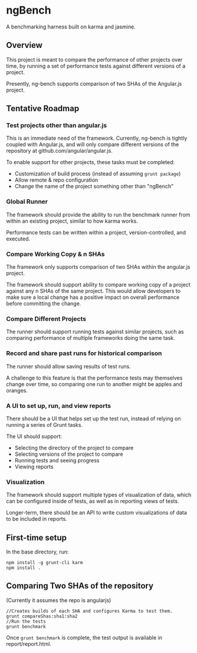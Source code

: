# ngBench

A benchmarking harness built on karma and jasmine.


## Overview

This project is meant to compare the performance of
other projects over time, by running a set of
performance tests against different versions of
a project.

Presently, ng-bench supports comparison of two
SHAs of the Angular.js project.

## Tentative Roadmap

### Test projects other than angular.js

This is an immediate need of the framework.
Currently, ng-bench is tightly coupled with Angular.js,
and will only compare different versions of the repository
at github.com/angular/angular.js.

To enable support for other projects, these tasks
must be completed:

 * Customization of build process (instead of assuming `grunt package`)
 * Allow remote & repo configuration
 * Change the name of the project something other than "ngBench"
### Global Runner

The framework should provide the ability to run
the benchmark runner from within
an existing project, similar to how karma works.

Performance tests can be written within a project,
version-controlled, and executed.

### Compare Working Copy & n SHAs

The framework only supports comparison of
two SHAs within the angular.js project.

The framework should support ability to
compare working copy of a project against any n SHAs
of the same project. This would allow developers to
make sure a local change has a positive impact on
overall performance before committing the change.

### Compare Different Projects

The runner should support running tests against similar
projects, such as comparing performance of multiple
frameworks doing the same task.

### Record and share past runs for historical comparison

The runner should allow saving results of test runs.

A challenge to this feature is that the performance
tests may themselves change over time, so comparing
one run to another might be apples and oranges.

### A UI to set up, run, and view reports

There should be a UI that helps set up the test run,
instead of relying on running a series of Grunt tasks.

The UI should support:

 * Selecting the directory of the project to compare
 * Selecting versions of the project to compare
 * Running tests and seeing progress
 * Viewing reports

### Visualization

The framework should support multiple types of visualization
of data, which can be configured inside of tests, as well
as in reporting views of tests.

Longer-term, there should be an API to write custom
visualizations of data to be included in reports.

First-time setup
-------

In the base directory, run:
```
npm install -g grunt-cli karm
npm install .
```

Comparing Two SHAs of the repository
--------

(Currently it assumes the repo is angularjs)

```
//Creates builds of each SHA and configures Karma to test them.
grunt compareShas:sha1:sha2
//Run the tests
grunt benchmark
```

Once `grunt benchmark` is complete, the test output is available
in report/report.html.

